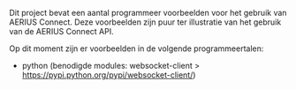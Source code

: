 Dit project bevat een aantal programmeer voorbeelden voor het gebruik van AERIUS Connect. Deze voorbeelden zijn puur ter illustratie van het gebruik van de AERIUS Connect API.

Op dit moment zijn er voorbeelden in de volgende programmeertalen:
- python (benodigde modules: websocket-client > https://pypi.python.org/pypi/websocket-client/)

